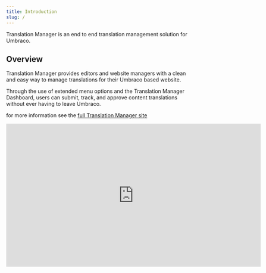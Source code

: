 ```yaml
---
title: Introduction
slug: /
---
```



Translation Manager is an end to end translation management solution for Umbraco. 

## Overview
Translation Manager provides editors and website managers with a clean and easy
way to manage translations for their Umbraco based website. 

Through the use of extended menu options and the Translation Manager Dashboard,
users can submit, track, and approve content translations without ever having
to leave Umbraco. 

for more information see the [full Translation Manager site](https://jumoo.co.uk/translate)

<iframe width="684" height="385" src="https://www.youtube.com/embed/pvzcy2V6BVU?si=KptopoRw3QLoIPgK" title="YouTube video player" frameborder="0" allow="accelerometer; autoplay; clipboard-write; encrypted-media; gyroscope; picture-in-picture; web-share" referrerpolicy="strict-origin-when-cross-origin" allowfullscreen></iframe>